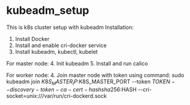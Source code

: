 # kubeadm_setup
This is k8s cluster setup with kubeadm
Installation:
1. Install Docker
2. Install and enable cri-docker service 
3. Install kubeadm, kubectl, kubelet

For master node:
4. Init kubeadm
5. Install and run calico 

For worker node:
4. Join master node with token using command:
sudo kubeadm join $K8S_MASTER_IP:$K8S_MASTER_PORT --token $TOKEN --discovery-token-ca-cert-hash sha256:$HASH --cri-socket=unix:///var/run/cri-dockerd.sock
